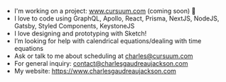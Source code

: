 - I'm working on a project: www.cursuum.com (coming soon) 📅
- I love to code using GraphQL, Apollo, React, Prisma, NextJS, NodeJS, Gatsby, Styled Components, KeystoneJS
- I love designing and prototyping with Sketch!
- I’m looking for help with calendrical equations/dealing with time equations
- Ask or talk to me about scheduling at charles@cursuum.com
- For general inquiry: contact@charlesgaudreaujackson.com
- My website: https://www.charlesgaudreaujackson.com
